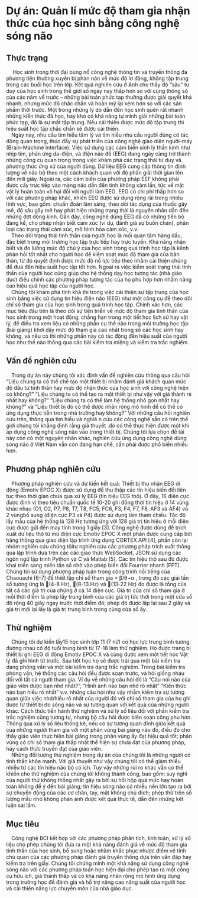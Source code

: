 # Dự án: Quản lí mức độ tham gia nhận thức của học sinh bằng công nghệ sóng não
<h2>Thực trạng</h2>
&emsp; Học sinh trong thời đại bùng nổ công nghệ thông tin và truyền thông đa phương tiện thường xuyên bị phàn nàn về mức độ lơ đãng, không tập trung trong các buổi học trên lớp. Kết quả nghiên cứu ở Anh cho thấy độ “sâu” tư duy của học sinh trong thế giới số ngày nay thấp hơn so với cùng thông số của các năm về trước – những bài toán phức tạp thường được giải quyết khá nhanh, nhưng mức độ chắc chắn và hoàn mỹ lại kém hơn so với các sản phẩm thời trước. Một trong những lý do dẫn đến học sinh quên rất nhanh những kiến thức đã học, hay khó có khả năng tự mình giải những bài toán phức tạp, đó là sự mất tập trung. Nếu cải thiện được mức độ tập trung thì hiệu suất học tập chắc chắn sẽ được cải thiện.<br/>
&emsp;Ngày nay, nhu cầu tìm hiểu tâm lý và tìm hiểu nhu cầu người dùng có tác động quan trọng, thúc đẩy sự phát triển của công nghệ giao diện người-máy (Brain-Machine Interface). Việc sử dụng các cảm biến sinh lý thần kinh như nhịp tim, phản ứng da-điện, và điện não đồ (EEG) đang ngày càng trở thành những công cụ quan trọng trong việc khám phá các trạng thái tư duy và phương thức ứng xử của người dùng. Dữ liệu EEG cung cấp thông tin định lượng về não bộ theo một cách khách quan với độ phân giải thời gian lên đến mili giây. Ngoài ra, các cảm biến của phương pháp EEF không phải được cấy trực tiếp vào màng não dấn đến tính không xâm lấn, tức về mặt vật lý  hoàn toàn vô hại đối với người làm EEG. EEG có chi phí thấp hơn so với các phương pháp khác, khiến EEG được sử dụng rộng rãi trong nhiều lĩnh vực, bao gồm: chuẩn đoán lâm sàng, theo dõi tác dụng của thuốc gây mê, độ sâu gây mê hay phát hiện những trạng thái là nguyên nhân dẫn đến những đợt động kinh. Gần đây, công nghệ dùng EEG đã có những tiến bộ đáng kể, cho phép nhận biết cảm xúc (ví dụ, đánh giá sự buồn chán), phân loại các trạng thái cảm xúc, mô hình hóa cảm xúc, v.v.<br/>
&emsp;Theo dõi trạng thái tinh thần của người học là mối quan tâm hàng đầu, đặc biệt trong môi trường học tập trực tiếp hay trực tuyến. Khả năng nhận biết và đo lường mức độ chú ý của học sinh trong quá trình học tập là kênh phản hồi tốt nhất cho người học để kiểm soát mức độ tham gia của bản thân, từ đó quyết định được mức độ nỗ lực tiếp theo nhằm cải thiện chúng để đưa đến hiệu suất học tập tốt hơn. Ngoài ra việc kiểm soát trạng thái tinh thần của người học cũng giúp cho hệ thống dạy học tương tác (nhà giáo dục) điều chỉnh các phương pháp tương tác của họ phù hợp hơn nhằm nâng cao hiệu quả học tập của người học.<br/>
&emsp;Chúng tôi khám phá tính khả thi trong việc cải thiện sự tập trung của học sinh bằng việc sử dụng tín hiệu điện não (EEG) như một công cụ để theo dõi chỉ số tham gia của học sinh trong quá trình học tập. Chính xác hơn, các mục tiêu đầu tiên là theo dõi sự tiến triển về mức độ tham gia tinh thần của học sinh trong một hoạt động, chẳng hạn trong một tiết học lịch sử hay vật lý,  để điều tra xem liệu có những phần cụ thể nào trong môi trường học tập (bài giảng) khơi dậy mức độ tham gia cao nhất trong số các học sinh hay không, và nếu có thì những phần này có tác động đến hiệu suất của người học như thế nào thông qua các bài kiểm tra miệng và kiểm tra trắc nghiệm.

<h2>Vấn đề nghiên cứu</h2>
&emsp;Trong dự án này chúng tôi xác định vấn đề nghiên cứu thông qua câu hỏi “Liệu chúng ta có thể chế tạo một thiết bị nhằm đánh giá khách quan mức độ đầu tư tinh thần hay mức độ nhận thức của học sinh với công nghệ hiện có không?” “Liệu chúng ta có thể tạo ra một thiết bị như vậy với giá thành rẻ nhất hay không?” “Liệu chúng ta có thể làm hệ thống nhỏ gọn nhất hay không?” và “Liệu thiết bị đó có thể được nhân rộng mô hình để có thể có ứng dụng thực tiễn trong nhà trường hay không?” Với những câu hỏi nghiên cứu trên, thông qua tìm hiểu và nghiê n cứu các công nghệ sẵn có trên thế giới chúng tôi khẳng định rằng giả thuyết .đó có thể thực hiện được một khi áp dụng công nghệ sóng não vào trong thiết bị. Chúng tôi lựa chọn đề tài này còn có một nguyên nhân khác, nghiên cứu ứng dụng công nghệ dùng  sóng não ở Việt Nam vẫn còn đang hạn chế, cần phải được phổ biến nhiều hơn.

<h2>Phương pháp nghiên cứu</h2>
&emsp;Phương pháp nghiên cứu và dự kiến kết quả: Thiết bị thu nhận EEG di động (Emotiv EPOC X) được sử dụng để thu thập các tín hiệu biến đổi liên tục theo thời gian chưa qua xử lý EEG (tín hiệu EEG thô). Ở đây, 16 điện cực được định vị theo tiêu chuẩn quốc tế 10-20 ghi đồng thời tín hiệu ở 14 vùng khác nhau (O1, O2, P7, P8, T7, T8, FC5, FC6, F3, F4, F7, F8, AF3 và AF4) và 2 vùngbổ sung (điện cực P3 và P4) được sử dụng làm tham chiếu. Tốc độ lấy mẫu của hệ thống là 128 Hz tương ứng với 128 giá trị tín hiệu ở mỗi điện cực được gửi đến may tính trong 1 giây [3]. Công nghệ được dùng để trích xuất dư liệu thô từ mũ điện cực Emotiv EPOC X một phần được cung cấp bởi hãng thông qua giao diện lập trình ứng dụng CORTEX API [4], phần còn lại nhóm nghiên cứu chúng tôitự nghiên cứu các phương pháp trích xuất thông qua lập trình dựa trên các các giao thức WebSocket, JSON sử dụng các ngôn ngữ lập trình Python và C và Matlab [5]. Các tín hiệu thô sau đó được khai triển sang miền tần số nhờ vào phép biến đổi Fourrier nhanh (FFT). Chúng tôi sử dụng phương pháp luận trong công trình nổi tiếng của Chaouachi [6-7] để thiết lập chỉ số tham gia = β/θ+α , trong đó các giải tần số tương ứng là (4-8 Hz), (8-13 Hz) và (13-22 Hz) đo được là tổng của tất cả các giá trị của chúng ở cả 14 điện cực. Giá trị của chỉ số tham gia ở mỗi thời điểm là phép lấy trung bình của các giá trị tức thời trong một cửa sổ độ rộng 40 giây ngay trước thời điểm đó; phép đó được lặp lại sau 2 giây và giá trị mới lại lấy là giá trị trung bình trong cùng cửa sổ ấy.

<h2>Thử nghiệm</h2>
&emsp;Chúng tôi dự kiến lấy15 học sinh lớp 11 (7 nữ) có học lực trung bình tương đương nhau có độ tuổi trung bình từ 17-18 làm thử nghiệm. Họ được trang bị thiết bị ghi EEG di động Emotiv EPOC X và cùng được xem một tiết học Vật lý đã ghi hình từ trước. Sau tiết học họ sẽ được trải qua một bài kiểm tra dạng phỏng vấn và một bài kiểm tra dạng trắc nghiệm. Trong bài kiểm tra phỏng vấn, hệ thống các câu hỏi đều được soạn trước, và hỏi giống nhau đối với tất cả người tham gia. Ví dụ về những câu hỏi đó là “Câu nói nào của giáo viên được bạn nhớ nhất?”, “Hình ảnh nào bạn nhớ rõ nhất” “Kiến thức nào bạn hiểu rõ nhất” v.v. những câu hỏi như vậy nhằm kiểm tra sự tương quan giữa việc nhớ/hiểu rõ nhất của người đó với chỉ số tham gia của họ ghi được từ thiết bị đo sóng não và sự tương quan với kết quả của những người khác. Cách thức tiến hành thử nghiệm và xử lý số liệu đối với phần kiểm tra trắc nghiệm cũng tương tự, nhưng bộ câu hỏi được biên soạn công phu hơn. Thông qua xử lý số liệu thống kê, nếu có sự tương quan đỉnh giữa kết quả của những người tham gia với một phân vùng bài giảng nào đó, điều đó cho thấy giáo viên thực hiện bài giảng trong phân vùng ấy đạt hiệu quả tốt; phân vùng có chỉ số tham gia thấp nhất thể hiện sự chưa đạt của phương pháp, hay cách thức truyền đạt của giáo viên.<br/>
&emsp;Những đối tượng thử nghiệm trong dự án của chúng tôi là những người có tinh thần khỏe mạnh. Với giả thuyết như vậy chúng tôi có thể giảm thiểu nhiễu từ các tín hiệu não bộ có ích. Tuy vậy những rủi ro khác vẫn có thể khiến cho thử nghiệm của chúng tôi không thành công, bao gồm: suy nghĩ của người thử không thống nhất gây ra bởi sự hồi hộp quá mức hay hoàn toàn không để ý đến bài giảng; tín hiệu sóng não có nhiễu nền lớn tạo ra bởi sự chuyển động của các cơ chân, tay, mặt không chủ đích; phép thử trên số lượng mẫu nhỏ không phản ánh được kết quả thực tế, dẫn đến những kết luận sai lầm.

<h2>Mục tiêu</h2>
&emsp;Công nghệ BCI kết hợp với các phương pháp phân tích, tính toán, xử lý số liệu cho phép chúng tôi đưa ra một khả năng đánh giá về mức độ tham gia tinh thần của học sinh, bổ sung hoặc nhằm khắc phục nhược điểm về tính chủ quan của các phương pháp đánh giá truyền thống dựa trên vấn đáp hay kiểm tra trên giấy. Chúng tôi chứng minh một khả năng sử dụng công nghệ sóng não với các phương pháp toán học hiện đại cho phép tạo ra một công cụ hữu ích, giá thành thấp và có khả năng nhân rộng mô hình ứng dụng trong trường học để đánh giá và hỗ trợ nâng cao năng suất của người học và cải thiện năng lực chuyên môn của nhà giáo dục.
